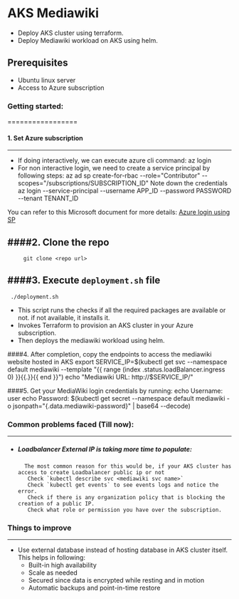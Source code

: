 # AKS Mediawiki

- Deploy AKS cluster using terraform.
- Deploy Mediawiki workload on AKS using helm.

## Prerequisites

- Ubuntu linux server
- Access to Azure subscription

### Getting started:
=================

#### 1. Set Azure subscription
--------------------------------
- If doing interactively, we can execute azure cli command: az login
- For non interactive login, we need to create a service principal by following steps:
		az ad sp create-for-rbac --role="Contributor" --scopes="/subscriptions/SUBSCRIPTION_ID"
		Note down the credentials
		az login --service-principal --username APP_ID --password PASSWORD --tenant TENANT_ID

You can refer to this Microsoft document for more details: [Azure login using SP](https://docs.microsoft.com/en-us/cli/azure/create-an-azure-service-principal-azure-cli#sign-in-using-a-service-principal "Azure login using SP")

####2. Clone the repo
----------------------------------------
		 git clone <repo url>

####3. Execute `deployment.sh` file
-------------------------------------------
	 ./deployment.sh

- This script runs the checks if all the required packages are available or not. if not available, it installs it.
- Invokes Terraform to provision an AKS cluster in your Azure subscription.
- Then deploys the mediawiki workload using helm.

####4. After completion, copy the endpoints to access the mediawiki website hosted in AKS
	 export SERVICE_IP=$(kubectl get svc --namespace default mediawiki --template "{{ range (index .status.loadBalancer.ingress 0) }}{{.}}{{ end }}")
	 echo "Mediawiki URL: http://$SERVICE_IP/"

####5. Get your MediaWiki login credentials by running:
	echo Username: user
	echo Password: $(kubectl get secret --namespace default mediawiki -o jsonpath="{.data.mediawiki-password}" | base64 --decode)

### Common problems faced (Till now):
-----------------------------------
- ##### Loadbalancer External IP is taking more time to populate:
		The most common reason for this would be, if your AKS cluster has access to create Loadbalancer public ip or not
		 Check `kubectl describe svc <mediawiki svc name>`
		 Check `kubectl get events` to see events logs and notice the error.
		 Check if there is any organization policy that is blocking the creation of a public IP.
		 Check what role or permission you have over the subscription.

### Things to improve
------------------------------
- Use external database instead of hosting database in AKS cluster itself. This helps in following:
  - Built-in high availability
  - Scale as needed
  - Secured since data is encrypted while resting and in motion
  - Automatic backups and point-in-time restore

